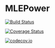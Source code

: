 # MLEPower

[![Build Status](https://travis-ci.org/jlapeyre/MLEPower.jl.svg?branch=master)](https://travis-ci.org/jlapeyre/MLEPower.jl)

[![Coverage Status](https://coveralls.io/repos/jlapeyre/MLEPower.jl/badge.svg?branch=master&service=github)](https://coveralls.io/github/jlapeyre/MLEPower.jl?branch=master)

[![codecov.io](http://codecov.io/github/jlapeyre/MLEPower.jl/coverage.svg?branch=master)](http://codecov.io/github/jlapeyre/MLEPower.jl?branch=master)
